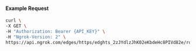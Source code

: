<!-- Code generated for API Clients. DO NOT EDIT. -->

#### Example Request

```bash
curl \
-X GET \
-H "Authorization: Bearer {API_KEY}" \
-H "Ngrok-Version: 2" \
https://api.ngrok.com/edges/https/edghts_2zJYdlzJhK02eKbdeHc8PIVd82e/routes/edghtsrt_2zJYdlEcmwnIXjT4EunqFhYFeZT/backend
```
